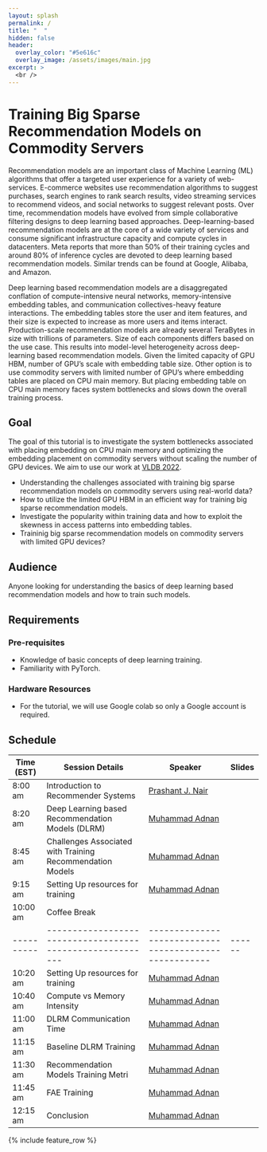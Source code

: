 ```yaml
---
layout: splash
permalink: /
title: "  "
hidden: false
header:
  overlay_color: "#5e616c"
  overlay_image: /assets/images/main.jpg
excerpt: >
  <br />   
---
```

# Training Big Sparse Recommendation Models on Commodity Servers

Recommendation models are an important class of Machine Learning (ML) algorithms that offer a targeted user experience for a variety of web-services. E-commerce websites use recommendation algorithms to suggest purchases, search engines to rank search results, video streaming services to recommend videos, and social networks to suggest relevant posts. Over time, recommendation models have evolved from simple collaborative filtering designs to deep learning based approaches. Deep-learning-based recommendation models are at the core of a wide variety of services and consume significant infrastructure capacity and compute cycles in datacenters. Meta reports that more than 50% of their training cycles and around 80% of inference cycles are devoted to deep learning based recommendation models. Similar trends can be found at Google, Alibaba, and Amazon.

Deep learning based recommendation models are a disaggregated conflation of compute-intensive neural networks, memory-intensive embedding tables, and communication collectives-heavy feature interactions. The embedding tables store the user and item features, and their size is expected to increase as more users and items interact. Production-scale recommendation models are already several TeraBytes in size with trillions of parameters. Size of each components differs based on the use case. This results into model-level heterogeneity across deep-learning based recommendation models. Given the limited capacity of GPU HBM, number of GPU’s scale with embedding table size. Other option is to use commodity servers with limited number of GPU’s where embedding tables are placed on CPU main memory. But placing embedding table on CPU main memory faces system bottlenecks and slows down the overall training process.

## Goal

The goal of this tutorial is to investigate the system bottlenecks associated with placing embedding on CPU main memory and optimizing the embedding placement on commodity servers without scaling the number of GPU devices. We aim to use our work at [VLDB 2022](https://dl.acm.org/doi/10.14778/3485450.3485462).

- Understanding the challenges associated with training big sparse recommendation models on commodity servers using real-world data?
- How to utilize the limited GPU HBM in an efficient way for training big sparse recommendation models.
- Investigate the popularity within training data and how to exploit the skewness in access patterns into embedding tables.
- Traininig big sparse recommendation models on commodity servers with limited GPU devices?

## Audience

Anyone looking for understanding the basics of deep learning based recommendation models and how to train such models.

## Requirements

### Pre-requisites
- Knowledge of basic concepts of deep learning training.
- Familiarity with PyTorch.

### Hardware Resources
- For the tutorial, we will use Google colab so only a Google account is required.


## Schedule

| Time (EST) | Session Details                                           | Speaker                                                | Slides |
| -----------| --------------------------------------------------------- | ------------------------------------------------------ | ------ |
| 8:00 am    | Introduction to Recommender Systems                       | [Prashant J. Nair](https://prashantnair.bitbucket.io/) |        |
| 8:20 am    | Deep Learning based Recommendation Models (DLRM)          | [Muhammad Adnan](http://people.ece.ubc.ca/adnan/)      |        |
| 8:45 am    | Challenges Associated with Training Recommendation Models | [Muhammad Adnan](http://people.ece.ubc.ca/adnan/)      |        |
| 9:15 am    | Setting Up resources for training                         | [Muhammad Adnan](http://people.ece.ubc.ca/adnan/)      |        |
| 10:00 am   | Coffee Break                                              |                                                        |        |
| ---------- | --------------------------------------------------------- | ------------------------------------------------------ | ------ |
| 10:20 am   | Setting Up resources for training                         | [Muhammad Adnan](http://people.ece.ubc.ca/adnan/)      |        |
| 10:40 am   | Compute vs Memory Intensity                               | [Muhammad Adnan](http://people.ece.ubc.ca/adnan/)      |        |
| 11:00 am   | DLRM Communication Time                                   | [Muhammad Adnan](http://people.ece.ubc.ca/adnan/)      |        |
| 11:15 am   | Baseline DLRM Training                                    | [Muhammad Adnan](http://people.ece.ubc.ca/adnan/)      |        |
| 11:30 am   | Recommendation Models Training Metri                      | [Muhammad Adnan](http://people.ece.ubc.ca/adnan/)      |        |
| 11:45 am   | FAE Training                                              | [Muhammad Adnan](http://people.ece.ubc.ca/adnan/)      |        |
| 12:15 am   | Conclusion                                                | [Muhammad Adnan](http://people.ece.ubc.ca/adnan/)      |        |



{% include feature_row %}
